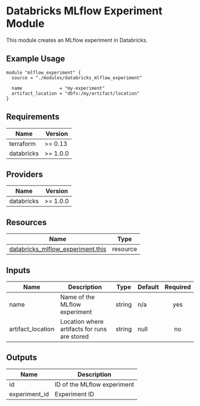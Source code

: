 # Databricks MLflow Experiment Module

This module creates an MLflow experiment in Databricks.

## Example Usage

```hcl
module "mlflow_experiment" {
  source = "./modules/databricks_mlflow_experiment"

  name              = "my-experiment"
  artifact_location = "dbfs:/my/artifact/location"
}
```

## Requirements

| Name | Version |
|------|---------|
| terraform | >= 0.13 |
| databricks | >= 1.0.0 |

## Providers

| Name | Version |
|------|---------|
| databricks | >= 1.0.0 |

## Resources

| Name | Type |
|------|------|
| [databricks_mlflow_experiment.this](https://registry.terraform.io/providers/databricks/databricks/latest/docs/resources/mlflow_experiment) | resource |

## Inputs

| Name | Description | Type | Default | Required |
|------|-------------|------|---------|:--------:|
| name | Name of the MLflow experiment | string | n/a | yes |
| artifact_location | Location where artifacts for runs are stored | string | null | no |

## Outputs

| Name | Description |
|------|-------------|
| id | ID of the MLflow experiment |
| experiment_id | Experiment ID |